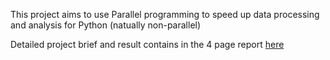 This project aims to use Parallel programming to speed up data processing and analysis for Python (natually non-parallel)


Detailed project brief and result contains in the 4 page report [here](https://github.com/aoboli1231/projects/blob/main/Parallel%20programming%20for%20file%20search%20and%20analysis/Cluster_and_Cloud_Computing_Assignment_1___Social_Media_Analytics.pdf)
